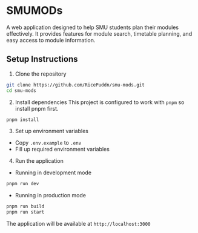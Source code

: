 # SMUMODs

A web application designed to help SMU students plan their modules effectively. It provides features for module search, timetable planning, and easy access to module information.

## Setup Instructions

1. Clone the repository

```bash
git clone https://github.com/RicePuddn/smu-mods.git
cd smu-mods
```

2. Install dependencies
   This project is configured to work with `pnpm` so install pnpm first.

```bash
pnpm install
```

3. Set up environment variables

- Copy `.env.example` to `.env`
- Fill up required environment variables

4. Run the application

- Running in development mode

```bash
pnpm run dev
```

- Running in production mode

```bash
pnpm run build
pnpm run start
```

The application will be available at `http://localhost:3000`
